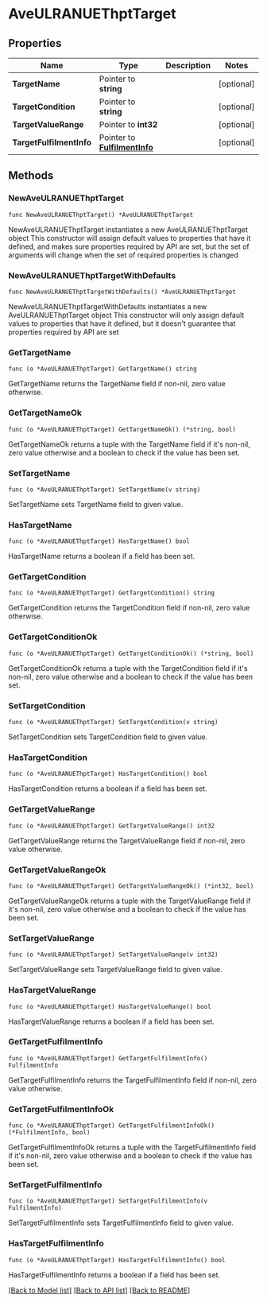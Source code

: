 # AveULRANUEThptTarget

## Properties

Name | Type | Description | Notes
------------ | ------------- | ------------- | -------------
**TargetName** | Pointer to **string** |  | [optional] 
**TargetCondition** | Pointer to **string** |  | [optional] 
**TargetValueRange** | Pointer to **int32** |  | [optional] 
**TargetFulfilmentInfo** | Pointer to [**FulfilmentInfo**](FulfilmentInfo.md) |  | [optional] 

## Methods

### NewAveULRANUEThptTarget

`func NewAveULRANUEThptTarget() *AveULRANUEThptTarget`

NewAveULRANUEThptTarget instantiates a new AveULRANUEThptTarget object
This constructor will assign default values to properties that have it defined,
and makes sure properties required by API are set, but the set of arguments
will change when the set of required properties is changed

### NewAveULRANUEThptTargetWithDefaults

`func NewAveULRANUEThptTargetWithDefaults() *AveULRANUEThptTarget`

NewAveULRANUEThptTargetWithDefaults instantiates a new AveULRANUEThptTarget object
This constructor will only assign default values to properties that have it defined,
but it doesn't guarantee that properties required by API are set

### GetTargetName

`func (o *AveULRANUEThptTarget) GetTargetName() string`

GetTargetName returns the TargetName field if non-nil, zero value otherwise.

### GetTargetNameOk

`func (o *AveULRANUEThptTarget) GetTargetNameOk() (*string, bool)`

GetTargetNameOk returns a tuple with the TargetName field if it's non-nil, zero value otherwise
and a boolean to check if the value has been set.

### SetTargetName

`func (o *AveULRANUEThptTarget) SetTargetName(v string)`

SetTargetName sets TargetName field to given value.

### HasTargetName

`func (o *AveULRANUEThptTarget) HasTargetName() bool`

HasTargetName returns a boolean if a field has been set.

### GetTargetCondition

`func (o *AveULRANUEThptTarget) GetTargetCondition() string`

GetTargetCondition returns the TargetCondition field if non-nil, zero value otherwise.

### GetTargetConditionOk

`func (o *AveULRANUEThptTarget) GetTargetConditionOk() (*string, bool)`

GetTargetConditionOk returns a tuple with the TargetCondition field if it's non-nil, zero value otherwise
and a boolean to check if the value has been set.

### SetTargetCondition

`func (o *AveULRANUEThptTarget) SetTargetCondition(v string)`

SetTargetCondition sets TargetCondition field to given value.

### HasTargetCondition

`func (o *AveULRANUEThptTarget) HasTargetCondition() bool`

HasTargetCondition returns a boolean if a field has been set.

### GetTargetValueRange

`func (o *AveULRANUEThptTarget) GetTargetValueRange() int32`

GetTargetValueRange returns the TargetValueRange field if non-nil, zero value otherwise.

### GetTargetValueRangeOk

`func (o *AveULRANUEThptTarget) GetTargetValueRangeOk() (*int32, bool)`

GetTargetValueRangeOk returns a tuple with the TargetValueRange field if it's non-nil, zero value otherwise
and a boolean to check if the value has been set.

### SetTargetValueRange

`func (o *AveULRANUEThptTarget) SetTargetValueRange(v int32)`

SetTargetValueRange sets TargetValueRange field to given value.

### HasTargetValueRange

`func (o *AveULRANUEThptTarget) HasTargetValueRange() bool`

HasTargetValueRange returns a boolean if a field has been set.

### GetTargetFulfilmentInfo

`func (o *AveULRANUEThptTarget) GetTargetFulfilmentInfo() FulfilmentInfo`

GetTargetFulfilmentInfo returns the TargetFulfilmentInfo field if non-nil, zero value otherwise.

### GetTargetFulfilmentInfoOk

`func (o *AveULRANUEThptTarget) GetTargetFulfilmentInfoOk() (*FulfilmentInfo, bool)`

GetTargetFulfilmentInfoOk returns a tuple with the TargetFulfilmentInfo field if it's non-nil, zero value otherwise
and a boolean to check if the value has been set.

### SetTargetFulfilmentInfo

`func (o *AveULRANUEThptTarget) SetTargetFulfilmentInfo(v FulfilmentInfo)`

SetTargetFulfilmentInfo sets TargetFulfilmentInfo field to given value.

### HasTargetFulfilmentInfo

`func (o *AveULRANUEThptTarget) HasTargetFulfilmentInfo() bool`

HasTargetFulfilmentInfo returns a boolean if a field has been set.


[[Back to Model list]](../README.md#documentation-for-models) [[Back to API list]](../README.md#documentation-for-api-endpoints) [[Back to README]](../README.md)


